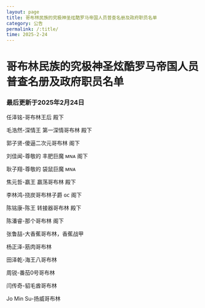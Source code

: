 ```yaml
--- 
layout: page
title: 哥布林民族的究极神圣炫酷罗马帝国人员普查名册及政府职员名单
category: 公告
permalink: /:title/
time: 2025-2-24
---
```

# 哥布林民族的究极神圣炫酷罗马帝国人员普查名册及政府职员名单
### 最后更新于2025年2月24日
任泽铭-哥布林王后 殿下

毛浩然-深情王 第一深情哥布林 殿下

郭子贤-傻逼二次元哥布林 阁下

刘佳闻-尊敬的 丰肥巨魔 ᴍɴᴀ 阁下

耿子翔-尊敬的 袋鼠巨魔 ᴍɴᴀ

焦元哲-嬴王 嬴荡哥布林 殿下

李林鸿-挠炭哥布林子爵 ɢᴄ 阁下

陈铭康-陈王 转接器哥布林 殿下

陈潘睿-那个哥布林 阁下

张鲁喆-大香蕉哥布林，香蕉战甲

杨正泽-筋肉哥布林

田泽乾-海王八哥布林

周锐-番茄0号哥布林

闫传奇-貂毛酋哥布林

Jo Min Su-扬威哥布林